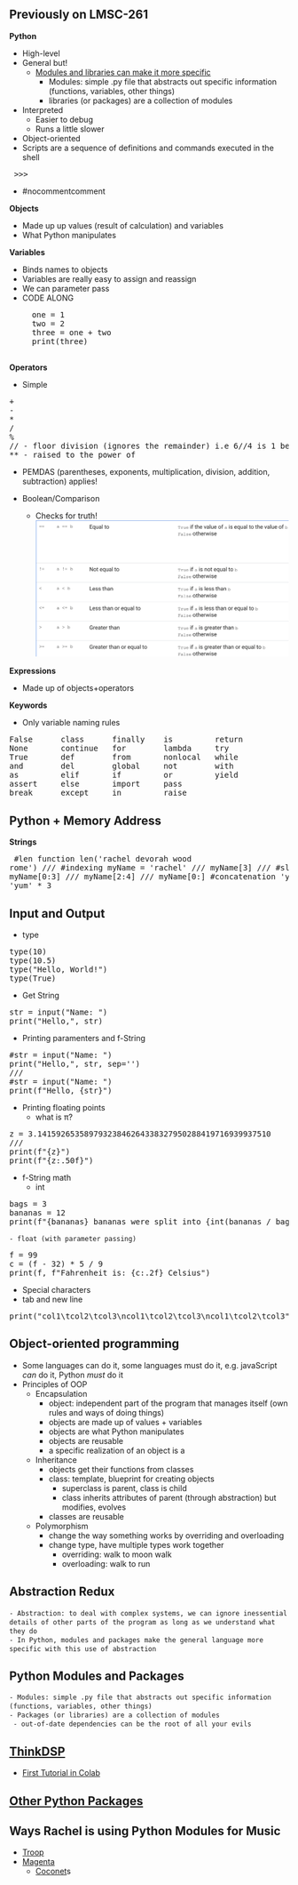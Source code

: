 ## Previously on LMSC-261
**Python**
- High-level
- General but!
	- [Modules and libraries can make it more specific](https://wiki.python.org/moin/UsefulModules)
		- Modules: simple .py file that abstracts out specific information (functions, variables, other things)
		- libraries (or packages) are a collection of modules
- Interpreted
  - Easier to debug
  - Runs a little slower
- Object-oriented
- Scripts are a sequence of definitions and commands executed in the shell
<pre> >>> </pre>
- #nocommentcomment

**Objects**
- Made up up values (result of calculation) and variables
- What Python manipulates

**Variables**
- Binds names to objects
- Variables are really easy to assign and reassign
- We can parameter pass
- CODE ALONG
	<pre>
	one = 1
	two = 2
	three = one + two
	print(three)
	</pre>

**Operators**
- Simple
<pre>
+
-
*
/
%
// - floor division (ignores the remainder) i.e 6//4 is 1 because 4 only goes into 6 once.
** - raised to the power of</pre>
- PEMDAS (parentheses, exponents, multiplication, division, addition, subtraction) applies!

- Boolean/Comparison
	- Checks for truth!
![Boolean Diagram](bool.png)

**Expressions**
- Made up of objects+operators

**Keywords**
- Only variable naming rules
<pre>
False      class      finally    is         return
None       continue   for        lambda     try
True       def        from       nonlocal   while
and        del        global     not        with
as         elif       if         or         yield
assert     else       import     pass
break      except     in         raise
</pre>

## Python + Memory Address

**Strings**
	<pre>
	#len function
	len('rachel devorah wood rome')
	///
	#indexing
	myName = 'rachel'
	///
	myName[3]
	///
	#slicing
	myName[0:3]
	///
	myName[2:4]
	///
	myName[0:]
	#concatenation
	'yum'+'my'
	'yum' * 3
	</pre>

## Input and Output
- type
<pre>
type(10)
type(10.5)
type("Hello, World!")
type(True)
</pre>
- Get String
<pre>
str = input("Name: ")
print("Hello,", str)
</pre>
- Printing paramenters and f-String
<pre>
#str = input("Name: ")
print("Hello,", str, sep='')
///
#str = input("Name: ")
print(f"Hello, {str}")
</pre>
- Printing floating points
	- what is π?
<pre>
z = 3.14159265358979323846264338327950288419716939937510
///
print(f"{z}")
print(f"{z:.50f}")
</pre>
- f-String math
	- int
<pre>
bags = 3
bananas = 12
print(f"{bananas} bananas were split into {int(bananas / bags)}groups to fit into {bags} bags.")
</pre>
	- float (with parameter passing)
<pre>
f = 99
c = (f - 32) * 5 / 9
print(f, f"Fahrenheit is: {c:.2f} Celsius")
</pre>
- Special characters
- tab and new line
<pre>
print("col1\tcol2\tcol3\ncol1\tcol2\tcol3\ncol1\tcol2\tcol3")
</pre>

## Object-oriented programming
- Some languages can do it, some languages must do it, e.g. javaScript *can* do it, Python *must* do it
- Principles of OOP
    - Encapsulation
  		- object: independent part of the program that manages itself (own rules and ways of doing things)
      - objects are made up of values + variables
      - objects are what Python manipulates
      - objects are reusable
      - a specific realization of an object is a
  	- Inheritance
      - objects get their functions from classes
      - class: template, blueprint for creating objects
  		- superclass is parent, class is child
  		- class inherits attributes of parent (through abstraction) but modifies, evolves
      - classes are reusable
  	- Polymorphism
  		- change the way something works by overriding and overloading
      - change type, have multiple types work together
  		- overriding: walk to moon walk
  		- overloading: walk to run

## Abstraction Redux
	- Abstraction: to deal with complex systems, we can ignore inessential details of other parts of the program as long as we understand what they do
	- In Python, modules and packages make the general language more specific with this use of abstraction

## Python Modules and Packages
	- Modules: simple .py file that abstracts out specific information (functions, variables, other things)
	- Packages (or libraries) are a collection of modules
	 - out-of-date dependencies can be the root of all your evils

## [ThinkDSP](https://greenteapress.com/thinkdsp/html/index.html)
- [First Tutorial in Colab](https://colab.research.google.com/github/AllenDowney/ThinkDSP/blob/master/code/chap01.ipynb)

## [Other Python Packages](https://pypi.org/)

## Ways Rachel is using Python Modules for Music
  - [Troop](https://github.com/Qirky/Troop)
  - [Magenta](https://github.com/magenta/magenta/tree/main/magenta/models)
    - [Coconet](https://github.com/magenta/magenta/tree/main/magenta/models/coconet)s
